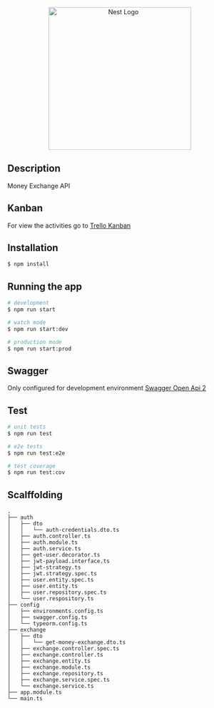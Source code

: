 <p align="center">
  <a href="http://nestjs.com/" target="blank"><img src="https://nestjs.com/img/logo_text.svg" width="320" alt="Nest Logo" /></a>
</p>

## Description

Money Exchange API

## Kanban

For view the activities go to [Trello Kanban](https://trello.com/b/e37QSC8C/belatrix-money-exchange)

## Installation

```bash
$ npm install
```

## Running the app

```bash
# development
$ npm run start

# watch mode
$ npm run start:dev

# production mode
$ npm run start:prod
```

## Swagger

Only configured for development environment [Swagger Open Api 2](http://localhost:3000/api/#/exchange/get_exchange)

## Test

```bash
# unit tests
$ npm run test

# e2e tests
$ npm run test:e2e

# test coverage
$ npm run test:cov
```

## Scalffolding

```
.
├── auth
│   ├── dto
│   │   └── auth-credentials.dto.ts
│   ├── auth.controller.ts
│   ├── auth.module.ts
│   ├── auth.service.ts
│   ├── get-user.decorator.ts
│   ├── jwt-payload.interface.ts
│   ├── jwt-strategy.ts
│   ├── jwt.strategy.spec.ts
│   ├── user.entity.spec.ts
│   ├── user.entity.ts
│   ├── user.repository.spec.ts
│   └── user.respository.ts
├── config
│   ├── environments.config.ts
│   ├── swagger.config.ts
│   └── typeorm.config.ts
├── exchange
│   ├── dto
│   │   └── get-money-exchange.dto.ts
│   ├── exchange.controller.spec.ts
│   ├── exchange.controller.ts
│   ├── exchange.entity.ts
│   ├── exchange.module.ts
│   ├── exchange.repository.ts
│   ├── exchange.service.spec.ts
│   └── exchange.service.ts
├── app.module.ts
└── main.ts
```